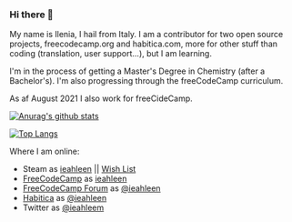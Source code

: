 ### Hi there 👋

My name is Ilenia, I hail from Italy.
I am a contributor for two open source projects, freecodecamp.org and habitica.com, more for other stuff than coding (translation, user support...), but I am learning.

I'm in the process of getting a Master's Degree in Chemistry (after a Bachelor's).
I'm also progressing through the freeCodeCamp curriculum.

As af August 2021 I also work for freeCideCamp.


<!--
**ieahleen/ieahleen** is a ✨ _special_ ✨ repository because its `README.md` (this file) appears on your GitHub profile.

Here are some ideas to get you started:

- 🔭 I’m currently working on ...

- 👯 I’m looking to collaborate on ...
- 🤔 I’m looking for help with ...
- 💬 Ask me about ...
- 📫 How to reach me: ...
- 😄 Pronouns: ...
- ⚡ Fun fact: ...
-->

[![Anurag's github stats](https://github-readme-stats.vercel.app/api?username=ieahleen&show_icons=true)](https://github.com/anuraghazra/github-readme-stats)

[![Top Langs](https://github-readme-stats.vercel.app/api/top-langs/?username=ieahleen)](https://github.com/anuraghazra/github-readme-stats)

Where I am online:
 - Steam as [ieahleen](https://steamcommunity.com/profiles/76561198123312343/) || [Wish List](https://store.steampowered.com/wishlist/profiles/76561198123312343/)
 - [FreeCodeCamp](https://www.freecodecamp.org/) as [ieahleen](https://www.freecodecamp.org/ieahleen)
 - [FreeCodeCamp Forum](https://forum.freecodecamp.org/) as [@ieahleen](https://forum.freecodecamp.org/u/ieahleen/)
 - [Habitica](https://habitica.com/) as [@ieahleen](https://habitica.com/profile/c073342f-4a65-4a13-9ffd-9e7fa5410d6b)
  - Twitter as [@ieahleem](https://twitter.com/ieahleen)
  

